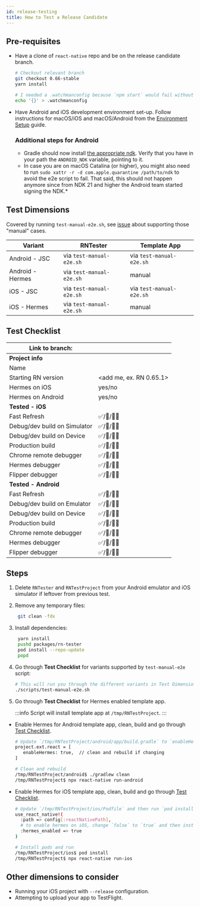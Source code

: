 ```yaml
---
id: release-testing
title: How to Test a Release Candidate
---
```


## Pre-requisites

- Have a clone of `react-native` repo and be on the release candidate branch.

  ```bash
  # Checkout relevant branch
  git checkout 0.66-stable
  yarn install

  # I needed a .watchmanconfig because `npm start` would fail without it.
  echo '{}' > .watchmanconfig
  ```

- Have Android and iOS development environment set-up. Follow instructions for macOS/iOS and macOS/Android from the [Environment Setup](/docs/environment-setup) guide.

  ### Additional steps for Android

  - Gradle should now install [the appropriate ndk](https://github.com/facebook/react-native/blob/31b64c2615f8af547b68aa6ccaaa244b9c5d3932/template/android/build.gradle#L9). Verify that you have in your path the `ANDROID_NDK` variable, pointing to it.
  - In case you are on macOS Catalina (or higher), you might also need to run `sudo xattr -r -d com.apple.quarantine /path/to/ndk` to avoid the e2e script to fail. That said, this should not happen anymore since from NDK 21 and higher the Android team started signing the NDK.\*

## Test Dimensions

Covered by running `test-manual-e2e.sh`, see [issue](https://github.com/facebook/react-native/issues/33015) about supporting those "manual" cases.

| Variant          | RNTester                 | Template App             |
| ---------------- | ------------------------ | ------------------------ |
| Android - JSC    | via `test-manual-e2e.sh` | via `test-manual-e2e.sh` |
| Android - Hermes | via `test-manual-e2e.sh` | manual                   |
| iOS - JSC        | via `test-manual-e2e.sh` | via `test-manual-e2e.sh` |
| iOS - Hermes     | via `test-manual-e2e.sh` | manual                   |

## Test Checklist

| Link to branch:              |                         |
| ---------------------------- | :---------------------- |
| **Project info**             |                         |
| Name                         |                         |
| Starting RN version          | <add me, ex. RN 0.65.1> |
| Hermes on iOS                | yes/no                  |
| Hermes on Android            | yes/no                  |
| **Tested - iOS**             |                         |
| Fast Refresh                 | ✅/🚨/🙅‍♂️                |
| Debug/dev build on Simulator | ✅/🚨/🙅‍♂️                |
| Debug/dev build on Device    | ✅/🚨/🙅‍♂️                |
| Production build             | ✅/🚨/🙅‍♂️                |
| Chrome remote debugger       | ✅/🚨/🙅‍♂️                |
| Hermes debugger              | ✅/🚨/🙅‍♂️                |
| Flipper debugger             | ✅/🚨/🙅‍♂️                |
| **Tested - Android**         |                         |
| Fast Refresh                 | ✅/🚨/🙅‍♂️                |
| Debug/dev build on Emulator  | ✅/🚨/🙅‍♂️                |
| Debug/dev build on Device    | ✅/🚨/🙅‍♂️                |
| Production build             | ✅/🚨/🙅‍♂️                |
| Chrome remote debugger       | ✅/🚨/🙅‍♂️                |
| Hermes debugger              | ✅/🚨/🙅‍♂️                |
| Flipper debugger             | ✅/🚨/🙅‍♂️                |

## Steps

1. Delete `RNTester` and `RNTestProject` from your Android emulator and iOS simulator if leftover from previous test.
2. Remove any temporary files:

   ```bash
    git clean -fdx
   ```

3. Install dependencies:

   ```bash
    yarn install
    pushd packages/rn-tester
    pod install --repo-update
    popd
   ```

4. Go through **Test Checklist** for variants supported by `test-manual-e2e` script:

   ```bash
   # This will run you through the different variants in Test Dimensions table
   ./scripts/test-manual-e2e.sh
   ```

5. Go through **Test Checklist** for Hermes enabled template app.

   :::info
   Script will install template app at `/tmp/RNTestProject`.
   :::

- Enable Hermes for Android template app, clean, build and go through [Test Checklist](#test-checklist).

  ```bash
  # Update `/tmp/RNTestProject/android/app/build.gradle` to `enableHermes`
  project.ext.react = [
     enableHermes: true,  // clean and rebuild if changing
  ]

  # Clean and rebuild
  /tmp/RNTestProject/android$ ./gradlew clean
  /tmp/RNTestProject$ npx react-native run-android
  ```

- Enable Hermes for iOS template app, clean, build and go through [Test Checklist](#test-checklist).

  ```bash
  # Update `/tmp/RNTestProject/ios/Podfile` and then run `pod install`
  use_react_native!(
    :path => config[:reactNativePath],
    # to enable hermes on iOS, change `false` to `true` and then install pods
    :hermes_enabled => true
  )

  # Install pods and run
  /tmp/RNTestProject/ios$ pod install
  /tmp/RNTestProject$ npx react-native run-ios
  ```

## Other dimensions to consider

- Running your iOS project with `--release` configuration.
- Attempting to upload your app to TestFlight.
